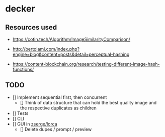 # decker

## Resources used

- https://cotin.tech/Algorithm/ImageSimilarityComparison/

- http://bertolami.com/index.php?engine=blog&content=posts&detail=perceptual-hashing

- https://content-blockchain.org/research/testing-different-image-hash-functions/

## TODO

- [] Implement sequential first, then concurrent
  - [] Think of data structure that can hold the best quality image and the respective duplicates as children
- [] Tests
- [] CLI
- [] GUI in [zserge/lorca](https://github.com/zserge/lorca)
  - [] Delete dupes / prompt / preview

